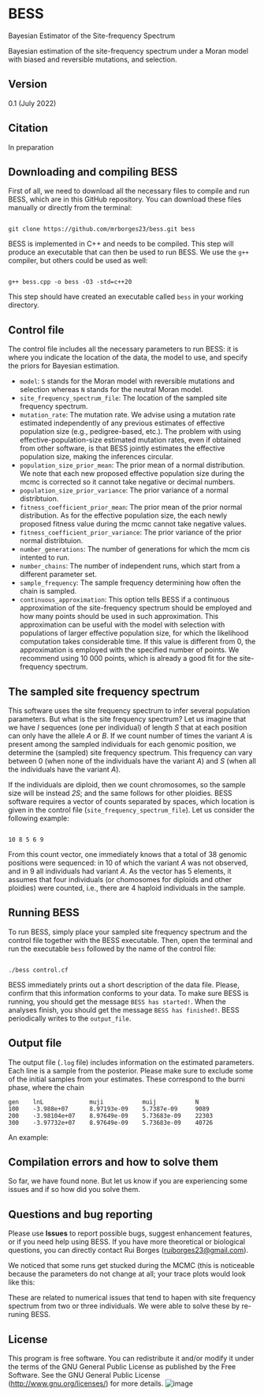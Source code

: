 # BESS

Bayesian Estimator of the Site-frequency Spectrum

Bayesian estimation of the site-frequency spectrum under a Moran model with biased and reversible mutations, and selection. 

 

## Version 

0.1 (July 2022)



## Citation

In preparation





## Downloading and compiling BESS

First of all, we need to download all the necessary files to compile and run BESS, which are in this GitHub repository. You can download these files manually or directly from the terminal:

```

git clone https://github.com/mrborges23/bess.git bess

```

BESS is implemented in C++ and needs to be compiled. This step will produce an executable that can then be used to run BESS. We use the `g++` compiler, but others could be used as well:

```

g++ bess.cpp -o bess -O3 -std=c++20

```

This step should have created an executable called `bess` in your working directory.

## Control file

The control file includes all the necessary parameters to run BESS: it is where you indicate the location of the data, the model to use, and specify the priors for Bayesian estimation.

* ```model```: ```S``` stands for the Moran model with reversible mutations and selection whereas ```N``` stands for the neutral Moran model.
* ```site_frequency_spectrum_file```: The location of the sampled site frequency spectrum.
* ```mutation_rate```: The mutation rate. We advise using a mutation rate estimated independently of any previous estimates of effective population size (e.g., pedigree-based, etc.). The problem with using effective-population-size estimated mutation rates, even if obtained from other software, is that BESS jointly estimates the effective population size, making the inferences circular.
* ```population_size_prior_mean```: The prior mean of a normal distribution. We note that each new proposed effective population size during the mcmc is corrected so it cannot take negative or decimal numbers. 
* ```population_size_prior_variance```: The prior variance of a normal distribtuion.
* ```fitness_coefficient_prior_mean```: The prior mean of the prior normal distribution. As for the effective population size, the each newly proposed fitness value during the mcmc cannot take negative values.
* ```fitness_coefficient_prior_variance```: The prior variance of the prior normal distribtuion.
* ```number_generations```: The number of generations for which the mcm cis intented to run.
* ```number_chains```: The number of independent runs, which start from a different parameter set.
* ```sample_frequency```: The sample frequency determining how often the chain is sampled.
* ```continuous_approximation```: This option tells BESS if a continuous approximation of the site-frequency spectrum should be employed and how many points should be used in such approximation. This approximation can be useful with the model with selection with populations of larger effective population size, for which the likelihood computation takes considerable time. If this value is different from 0, the approximation is employed with the specified number of points. We recommend using 10 000 points, which is already a good fit for the site-frequency spectrum.


## The sampled site frequency spectrum 

This software uses the site frequency spectrum to infer several population parameters. But what is the site frequency spectrum? Let us imagine that we have *I* sequences (one per individual) of length *S* that at each position can only have the allele *A* or *B*.  If we count number of times the variant *A* is present among the sampled individuals for each genomic position, we determine the (sampled) site frequency spectrum. This frequency can vary between 0 (when none of the individuals have the variant *A*) and *S* (when all the individuals have the variant *A*).

If the individuals are diploid, then we count chromosomes, so the sample size will be instead *2S*; and the same follows for other ploidies. BESS software requires a vector of counts separated by spaces, which location is given in the control file (```site_frequency_spectrum_file```). Let us consider the following example:

```

10 8 5 6 9

````

From this count vector, one immediately knows that a total of 38 genomic positions were sequenced: in 10 of which the variant *A* was not observed, and in 9 all individuals had variant *A*. As the vector has 5 elements, it assumes that four individuals (or chomosomes for diploids and other ploidies) were counted, i.e., there are 4 haploid individuals in the sample. 

## Running BESS

To run BESS, simply place your sampled site frequency spectrum and the control file together with the BESS executable. Then, open the terminal and run the executable `bess` followed by the name of the control file:

```

./bess control.cf

```

BESS immediately prints out a short description of the data file. Please, confirm that this information conforms to your data. To make sure BESS is running, you should get the message `BESS has started!`. When the analyses finish, you should get the message `BESS has finished!`. BESS periodically writes to the `output_file`.

## Output file

The output file (```.log``` file) includes information on the estimated parameters. Each line is a sample from the posterior. Please make sure to exclude some of the initial samples from your estimates. These correspond to the burni phase, where the chain  

```
gen    lnL             muji           muij           N
100    -3.988e+07      8.97193e-09    5.7387e-09     9089
200    -3.98104e+07    8.97649e-09    5.73683e-09    22303
300    -3.97732e+07    8.97649e-09    5.73683e-09    40726
```

An example:

## Compilation errors and how to solve them

So far, we have found none. But let us know if you are experiencing some issues and if so how did you solve them. 


## Questions and bug reporting

Please use **Issues** to report possible bugs, suggest enhancement features, or if you need help using BESS. If you have more theoretical or biological questions, you can directly contact Rui Borges (ruiborges23@gmail.com).

We noticed that some runs get stucked during the MCMC (this is noticeable because the parameters do not change at all; your trace plots would look like this:


These are related to numerical issues that tend to hapen with site frequency spectrum from two or three individuals. We were able to solve these by re-runing BESS. 


## License

This program is free software. You can redistribute it and/or modify it under the terms of the GNU General Public License as published by the Free Software. See the GNU General Public License (http://www.gnu.org/licenses/) for more details.
![image](https://user-images.githubusercontent.com/30591620/183960272-b86680a5-24ec-41a2-95f9-c52850268c57.png)
